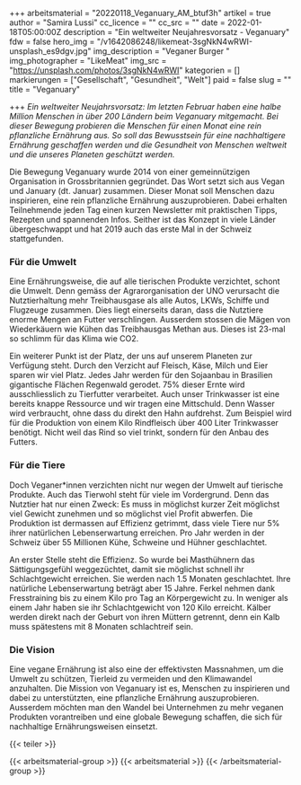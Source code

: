 +++
arbeitsmaterial = "20220118_Veganuary_AM_btuf3h"
artikel = true
author = "Samira Lussi"
cc_licence = ""
cc_src = ""
date = 2022-01-18T05:00:00Z
description = "Ein weltweiter Neujahresvorsatz - Veganuary"
fdw = false
hero_img = "/v1642086248/likemeat-3sgNkN4wRWI-unsplash_es9dgv.jpg"
img_description = "Veganer Burger "
img_photographer = "LikeMeat"
img_src = "https://unsplash.com/photos/3sgNkN4wRWI"
kategorien = []
markierungen = ["Gesellschaft", "Gesundheit", "Welt"]
paid = false
slug = ""
title = "Veganuary"

+++
_Ein weltweiter Neujahrsvorsatz: Im letzten Februar haben eine halbe Million Menschen in über 200 Ländern beim Veganuary mitgemacht. Bei dieser Bewegung probieren die Menschen für einen Monat eine rein pflanzliche Ernährung aus. So soll das Bewusstsein für eine nachhaltigere Ernährung geschaffen werden und die Gesundheit von Menschen weltweit und die unseres Planeten geschützt werden._

Die Bewegung Veganuary wurde 2014 von einer gemeinnützigen Organisation in Grossbritannien gegründet. Das Wort setzt sich aus Vegan und January (dt. Januar) zusammen. Dieser Monat soll Menschen dazu inspirieren, eine rein pflanzliche Ernährung auszuprobieren. Dabei erhalten Teilnehmende jeden Tag einen kurzen Newsletter mit praktischen Tipps, Rezepten und spannenden Infos. Seither ist das Konzept in viele Länder übergeschwappt und hat 2019 auch das erste Mal in der Schweiz stattgefunden.

### Für die Umwelt

Eine Ernährungsweise, die auf alle tierischen Produkte verzichtet, schont die Umwelt. Denn gemäss der Agrarorganisation der UNO verursacht die Nutztierhaltung mehr Treibhausgase als alle Autos, LKWs, Schiffe und Flugzeuge zusammen. Dies liegt einerseits daran, dass die Nutztiere enorme Mengen an Futter verschlingen. Ausserdem stossen die Mägen von Wiederkäuern wie Kühen das Treibhausgas Methan aus. Dieses ist 23-mal so schlimm für das Klima wie CO2.

Ein weiterer Punkt ist der Platz, der uns auf unserem Planeten zur Verfügung steht. Durch den Verzicht auf Fleisch, Käse, Milch und Eier sparen wir viel Platz. Jedes Jahr werden für den Sojaanbau in Brasilien gigantische Flächen Regenwald gerodet. 75% dieser Ernte wird ausschliesslich zu Tierfutter verarbeitet. Auch unser Trinkwasser ist eine bereits knappe Ressource und wir tragen eine Mittschuld. Denn Wasser wird verbraucht, ohne dass du direkt den Hahn aufdrehst. Zum Beispiel wird für die Produktion von einem Kilo Rindfleisch über 400 Liter Trinkwasser benötigt. Nicht weil das Rind so viel trinkt, sondern für den Anbau des Futters.

### Für die Tiere

Doch Veganer*innen verzichten nicht nur wegen der Umwelt auf tierische Produkte. Auch das Tierwohl steht für viele im Vordergrund. Denn das Nutztier hat nur einen Zweck: Es muss in möglichst kurzer Zeit möglichst viel Gewicht zunehmen und so möglichst viel Profit abwerfen. Die Produktion ist dermassen auf Effizienz getrimmt, dass viele Tiere nur 5% ihrer natürlichen Lebenserwartung erreichen. Pro Jahr werden in der Schweiz über 55 Millionen Kühe, Schweine und Hühner geschlachtet.

An erster Stelle steht die Effizienz. So wurde bei Masthühnern das Sättigungsgefühl weggezüchtet, damit sie möglichst schnell ihr Schlachtgewicht erreichen. Sie werden nach 1.5 Monaten geschlachtet. Ihre natürliche Lebenserwartung beträgt aber 15 Jahre. Ferkel nehmen dank Fresstraining bis zu einem Kilo pro Tag an Körpergewicht zu. In weniger als einem Jahr haben sie ihr Schlachtgewicht von 120 Kilo erreicht. Kälber werden direkt nach der Geburt von ihren Müttern getrennt, denn ein Kalb muss spätestens mit 8 Monaten schlachtreif sein.

### Die Vision

Eine vegane Ernährung ist also eine der effektivsten Massnahmen, um die Umwelt zu schützen, Tierleid zu vermeiden und den Klimawandel anzuhalten. Die Mission von Veganuary ist es, Menschen zu inspirieren und dabei zu unterstützten, eine pflanzliche Ernährung auszuprobieren. Ausserdem möchten man den Wandel bei Unternehmen zu mehr veganen Produkten vorantreiben und eine globale Bewegung schaffen, die sich für nachhaltige Ernährungsweisen einsetzt.

{{< teiler >}}

{{< arbeitsmaterial-group >}}
{{< arbeitsmaterial >}}
{{< /arbeitsmaterial-group >}}
